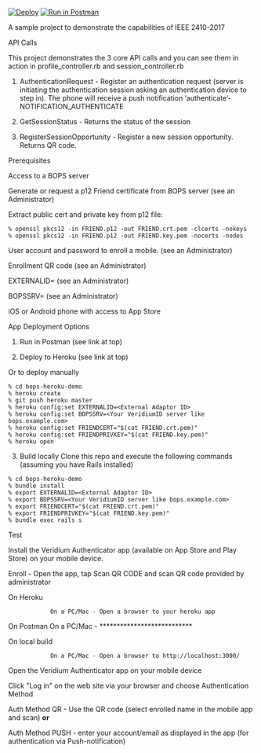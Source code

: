 [![Deploy](https://www.herokucdn.com/deploy/button.svg)](https://heroku.com/deploy) [![Run in Postman](https://run.pstmn.io/button.svg)](https://app.getpostman.com/run-collection/68e1d0a5d7b0f6455029)

A sample project to demonstrate the capabilities of IEEE 2410-2017

API Calls

This project demonstrates the 3 core API calls and you can see them in action in profile_controller.rb and session_controller.rb

1. AuthenticationRequest - Register an authentication request (server is initiating the authentication session asking an authentication device to step in). The phone will receive a push notification ‘authenticate’-NOTIFICATION_AUTHENTICATE

2. GetSessionStatus - Returns the status of the session

3. RegisterSessionOpportunity - Register a new session opportunity. Returns QR code.

Prerequisites

Access to a BOPS server

Generate or request a p12 Friend certificate from BOPS server (see an Administrator)

Extract public cert and private key from p12 file:

~~~~
% openssl pkcs12 -in FRIEND.p12 -out FRIEND.crt.pem -clcerts -nokeys
% openssl pkcs12 -in FRIEND.p12 -out FRIEND.key.pem -nocerts -nodes
~~~~

User account and password to enroll a mobile. (see an Administrator)

Enrollment QR code (see an Administrator)

EXTERNALID=<External Adaptor ID> (see an Administrator)

BOPSSRV=<Your VeridiumID server like bops.example.com> (see an Administrator)

iOS or Android phone with access to App Store

App Deployment Options

1. Run in Postman (see link at top)

2. Deploy to Heroku (see link at top)

Or to deploy manually
~~~~
% cd bops-heroku-demo
% heroku create
% git push heroku master
% heroku config:set EXTERNALID=<External Adaptor ID>
% heroku config:set BOPSSRV=<Your VeridiumID server like bops.example.com>
% heroku config:set FRIENDCERT="$(cat FRIEND.crt.pem)"
% heroku config:set FRIENDPRIVKEY="$(cat FRIEND.key.pem)"
% heroku open
~~~~

3. Build locally
Clone this repo and execute the following commands (assuming you have Rails installed)

~~~~
% cd bops-heroku-demo
% bundle install
% export EXTERNALID=<External Adaptor ID>
% export BOPSSRV=<Your VeridiumID server like bops.example.com>
% export FRIENDCERT="$(cat FRIEND.crt.pem)"
% export FRIENDPRIVKEY="$(cat FRIEND.key.pem)"
% bundle exec rails s
~~~~

Test

Install the Veridium Authenticator app (available on App Store and Play Store) on your mobile device.

Enroll - Open the app, tap Scan QR CODE and  scan QR code provided by administrator

On Heroku

                On a PC/Mac - Open a browser to your heroku app

On Postman
                On a PC/Mac - ***************************

On local build

                On a PC/Mac - Open a browser to http://localhost:3000/


Open the Veridium Authenticator app on your mobile device

Click "Log in" on the web site via your browser and choose Authentication Method

Auth Method QR - Use the QR code (select enrolled name in the mobile app and scan) **or**

Auth Method PUSH - enter your account/email as displayed in the app (for authentication via Push-notification)

 
